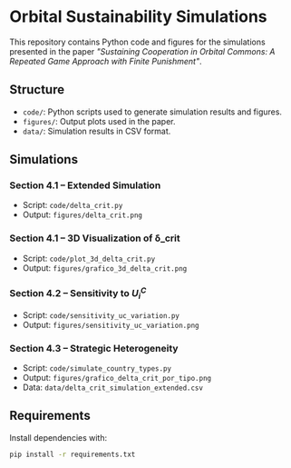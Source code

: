 # Orbital Sustainability Simulations

This repository contains Python code and figures for the simulations presented in the paper *"Sustaining Cooperation in Orbital Commons: A Repeated Game Approach with Finite Punishment"*.

## Structure

- `code/`: Python scripts used to generate simulation results and figures.
- `figures/`: Output plots used in the paper.
- `data/`: Simulation results in CSV format.

## Simulations

### Section 4.1 – Extended Simulation

- Script: `code/delta_crit.py`
- Output: `figures/delta_crit.png`

### Section 4.1 – 3D Visualization of δ_crit

- Script: `code/plot_3d_delta_crit.py`
- Output: `figures/grafico_3d_delta_crit.png`

### Section 4.2 – Sensitivity to $U^C_i$

- Script: `code/sensitivity_uc_variation.py`
- Output: `figures/sensitivity_uc_variation.png`

### Section 4.3 – Strategic Heterogeneity

- Script: `code/simulate_country_types.py`
- Output: `figures/grafico_delta_crit_por_tipo.png`
- Data: `data/delta_crit_simulation_extended.csv`




## Requirements

Install dependencies with:

```bash
pip install -r requirements.txt
